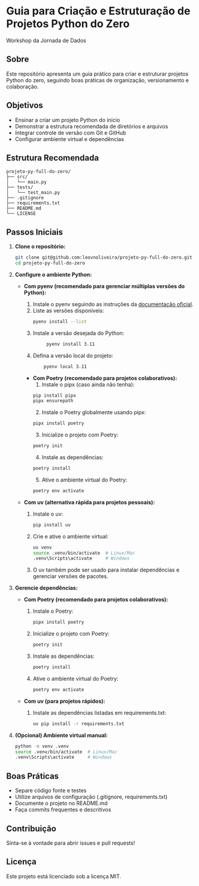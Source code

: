 # Guia para Criação e Estruturação de Projetos Python do Zero

Workshop da Jornada de Dados

## Sobre

Este repositório apresenta um guia prático para criar e estruturar projetos Python do zero, seguindo boas práticas de organização, versionamento e colaboração.

## Objetivos

- Ensinar a criar um projeto Python do início
- Demonstrar a estrutura recomendada de diretórios e arquivos
- Integrar controle de versão com Git e GitHub
- Configurar ambiente virtual e dependências

## Estrutura Recomendada

```
projeto-py-full-do-zero/
├── src/
│   └── main.py
├── tests/
│   └── test_main.py
├── .gitignore
├── requirements.txt
├── README.md
└── LICENSE
```

## Passos Iniciais

1. **Clone o repositório:**
    ```bash
    git clone git@github.com:leovnoliveira/projeto-py-full-do-zero.git
    cd projeto-py-full-do-zero
    ```

2. **Configure o ambiente Python:**

    - **Com pyenv (recomendado para gerenciar múltiplas versões do Python):**
        1. Instale o pyenv seguindo as instruções da [documentação oficial](https://github.com/pyenv/pyenv#installation).
        2. Liste as versões disponíveis:
            ```bash
            pyenv install --list
            ```
        3. Instale a versão desejada do Python:
            ```bash
                 pyenv install 3.11
            ```
        4. Defina a versão local do projeto:
            ```bash
                pyenv local 3.11
            ```

        - **Com Poetry (recomendado para projetos colaborativos):**
            1. Instale o pipx (caso ainda não tenha):
             ```bash
             pip install pipx
             pipx ensurepath
             ```
            2. Instale o Poetry globalmente usando pipx:
             ```bash
             pipx install poetry
             ```
            3. Inicialize o projeto com Poetry:
             ```bash
             poetry init
             ```
            4. Instale as dependências:
             ```bash
             poetry install
             ```
            5. Ative o ambiente virtual do Poetry:
             ```bash
             poetry env activate
             ```
            

    - **Com uv (alternativa rápida para projetos pessoais):**
        1. Instale o uv:
            ```bash
            pip install uv
            ```
        2. Crie e ative o ambiente virtual:
            ```bash
            uv venv
            source .venv/bin/activate  # Linux/Mac
            .venv\Scripts\activate     # Windows
            ```
        3. O uv também pode ser usado para instalar dependências e gerenciar versões de pacotes.

3. **Gerencie dependências:**

    - **Com Poetry (recomendado para projetos colaborativos):**
        1. Instale o Poetry:
            ```bash
            pipx install poetry
            ```
        2. Inicialize o projeto com Poetry:
            ```bash
            poetry init
            ```
        3. Instale as dependências:
            ```bash
            poetry install
            ```
        4. Ative o ambiente virtual do Poetry:
            ```bash
            poetry env activate
            ```

    - **Com uv (para projetos rápidos):**
        1. Instale as dependências listadas em requirements.txt:
            ```bash
            uv pip install -r requirements.txt
            ```

4. **(Opcional) Ambiente virtual manual:**
    ```bash
    python -m venv .venv
    source .venv/bin/activate  # Linux/Mac
    .venv\Scripts\activate     # Windows
    ```

## Boas Práticas

- Separe código fonte e testes
- Utilize arquivos de configuração (.gitignore, requirements.txt)
- Documente o projeto no README.md
- Faça commits frequentes e descritivos

## Contribuição

Sinta-se à vontade para abrir issues e pull requests!

## Licença

Este projeto está licenciado sob a licença MIT.